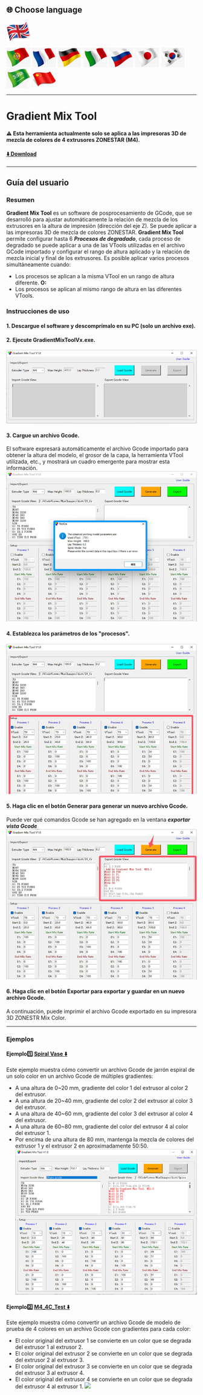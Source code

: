 
## <a id="choose-language">:globe_with_meridians: Choose language </a>
[![](../../lanpic/EN.png)](./readme.md)
<!-- [![](../../lanpic/ES.png)](./readme-es.md) -->
[![](../../lanpic/PT.png)](./readme-pt.md)
[![](../../lanpic/FR.png)](./readme-fr.md)
[![](../../lanpic/DE.png)](./readme-de.md)
[![](../../lanpic/IT.png)](./readme-it.md)
[![](../../lanpic/RU.png)](./readme-ru.md)
[![](../../lanpic/JP.png)](./readme-jp.md)
[![](../../lanpic/KR.png)](./readme-kr.md)
[![](../../lanpic/SA.png)](./readme-ar.md)
[![](../../lanpic/CN.png)](./readme-cn.md)

----
# Gradient Mix Tool
#### :warning: Esta herramienta actualmente solo se aplica a las impresoras 3D de mezcla de colores de 4 extrusores ZONESTAR (M4).
#### [:arrow_down: Download](https://github.com/ZONESTAR3D/Slicing-Guide/releases/tag/gmt-v1.2) 

----
## Guía del usuario
### Resumen
**Gradient Mix Tool** es un software de posprocesamiento de GCode, que se desarrolló para ajustar automáticamente la relación de mezcla de los extrusores en la altura de impresión (dirección del eje Z). Se puede aplicar a las impresoras 3D de mezcla de colores ZONESTAR.
**Gradient Mix Tool** permite configurar hasta 6 ***Procesos de degradado***, cada proceso de degradado se puede aplicar a una de las VTools utilizadas en el archivo GCode importado y configurar el rango de altura aplicado y la relación de mezcla inicial y final de los extrusores. Es posible aplicar varios procesos simultáneamente cuando:
- Los procesos se aplican a la misma VTool en un rango de altura diferente.
**O:**
- Los procesos se aplican al mismo rango de altura en las diferentes VTools.
### Instrucciones de uso
#### 1. Descargue el software y descomprímalo en su PC (solo un archivo exe).
#### 2. Ejecute GradientMixToolVx.exe.
![](1.jpg)
#### 3. Cargue un archivo Gcode.
El software expresará automáticamente el archivo Gcode importado para obtener la altura del modelo, el grosor de la capa, la herramienta VTool utilizada, etc., y mostrará un cuadro emergente para mostrar esta información.
![](2.jpg)
#### 4. Establezca los parámetros de los "procesos".
![](3.jpg)
#### 5. Haga clic en el botón Generar para generar un nuevo archivo Gcode.
Puede ver qué comandos Gcode se han agregado en la ventana ***exportar vista Gcode***
![](4.jpg)
#### 6. Haga clic en el botón Exportar para exportar y guardar en un nuevo archivo Gcode.
A continuación, puede imprimir el archivo Gcode exportado en su impresora 3D ZONESTR Mix Color.

----
### Ejemplos
#### Ejemplo:one: [Spiral Vase :arrow_down:](./SpiralVase.zip)
Este ejemplo muestra cómo convertir un archivo Gcode de jarrón espiral de un solo color en un archivo Gcode de múltiples gradientes:
- A una altura de 0~20 mm, gradiente del color 1 del extrusor al color 2 del extrusor.
- A una altura de 20~40 mm, gradiente del color 2 del extrusor al color 3 del extrusor.
- A una altura de 40~60 mm, gradiente del color 3 del extrusor al color 4 del extrusor.
- A una altura de 60~80 mm, gradiente del color del extrusor 4 al color del extrusor 1.
- Por encima de una altura de 80 mm, mantenga la mezcla de colores del extrusor 1 y el extrusor 2 en aproximadamente 50:50.
![](./SpiralVase.jpg)
#### Ejemplo:two: [M4_4C_Test :arrow_down:](./M4_4C_test.zip)
Este ejemplo muestra cómo convertir un archivo Gcode de modelo de prueba de 4 colores en un archivo Gcode con gradientes para cada color:
- El color original del extrusor 1 se convierte en un color que se degrada del extrusor 1 al extrusor 2.
- El color original del extrusor 2 se convierte en un color que se degrada del extrusor 2 al extrusor 3.
- El color original del extrusor 3 se convierte en un color que se degrada del extrusor 3 al extrusor 4.
- El color original del extrusor 4 se convierte en un color que se degrada del extrusor 4 al extrusor 1.
![](./Prueba-M4-4C.jpg)